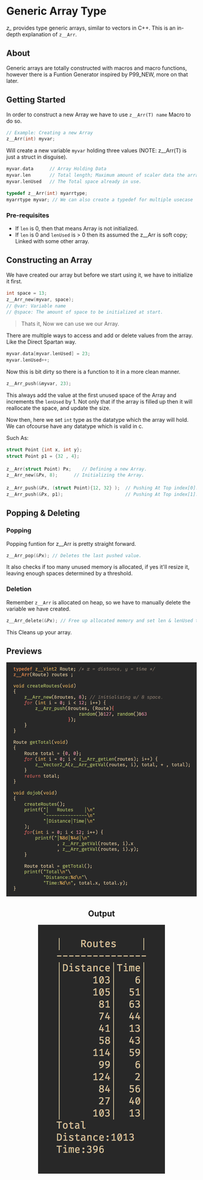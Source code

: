 # Generic Array Type
*z_* provides type generic arrays, similar to vectors in C++. This is an in-depth explanation of `z__Arr`.

## About
Generic arrays are totally constructed with macros and macro functions, however
there is a Funtion Generator inspired by P99_NEW, more on that later.

## Getting Started
In order to construct a new Array we have to use `z__Arr(T) name` Macro to do so.
```c
// Example: Creating a new Array
z__Arr(int) myvar;
```
Will create a new variable `myvar` holding three values (NOTE: z__Arr(T) is just a struct in disguise).
```c
myvar.data      // Array Holding Data
myvar.len       // Total length; Maximum amount of scaler data the array can hold.
myvar.lenUsed   // The Total space already in use.
```
```c
typedef z__Arr(int) myarrtype; 
myarrtype myvar; // We can also create a typedef for multiple usecase
```

### Pre-requisites
* If `len` is 0, then that means Array is not initialized.
* If `len` is 0 and `lenUsed` is > 0 then its assumed the z__Arr is soft copy; Linked with some other array.


## Constructing an Array
We have created our array but before we start using it, we have to initialize it first.
```c
int space = 13;
z__Arr_new(myvar, space);
// @var: Variable name
// @space: The amount of space to be initialized at start.
```
> Thats it, Now we can use we our Array.

There are multiple ways to access and add or delete values from the array.
Like the Direct Spartan way.
```c
myvar.data[myvar.lenUsed] = 23;
myvar.lenUsed++;
```

Now this is bit dirty so there is a function to it in a more clean manner.
```c
z__Arr_push(&myvar, 23);
```
This always add the value at the first unused space of the Array and increments the `lenUsed` by 1. Not only that if the array is filled up then it will reallocate the space, and update the size.

Now then, here we set `int` type as the datatype which the array will hold. We can ofcourse have any datatype which is valid in c.

Such As:
```c
struct Point {int x, int y};
struct Point p1 = {32 , 4};

z__Arr(struct Point) Px;    // Defining a new Array.
z__Arr_new(&Px, 8);      // Initializing the Array.

z__Arr_push(&Px, (struct Point){12, 32} );  // Pushing At Top index[0].
z__Arr_push(&Px, p1);                       // Pushing At Top index[1].

```

## Popping & Deleting

### Popping

Popping funtion for z__Arr is pretty straight forward.
```c
z__Arr_pop(&Px); // Deletes the last pushed value.
```
It also checks if too many unused memory is allocated, if yes it'll resize it,
leaving enough spaces determined by a threshold.

### Deletion

Remember `z__Arr` is allocated on heap, so we have to manually delete the variable we have created.

```c
z__Arr_delete(&Px); // Free up allocated memory and set len & lenUsed to 0.
```
This Cleans up your array.


## Previews
<div align="center">
    <img src="../../../imgs/Arr_preview0.png">
    <h2>Output</h2>
    <img src="../../../imgs/Arr_preview0_op.png">
</div>
